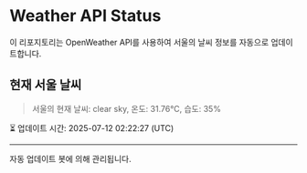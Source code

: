 
# Weather API Status

이 리포지토리는 OpenWeather API를 사용하여 서울의 날씨 정보를 자동으로 업데이트합니다.

## 현재 서울 날씨
> 서울의 현재 날씨: clear sky, 온도: 31.76°C, 습도: 35%

⏳ 업데이트 시간: 2025-07-12 02:22:27 (UTC)

---
자동 업데이트 봇에 의해 관리됩니다.
